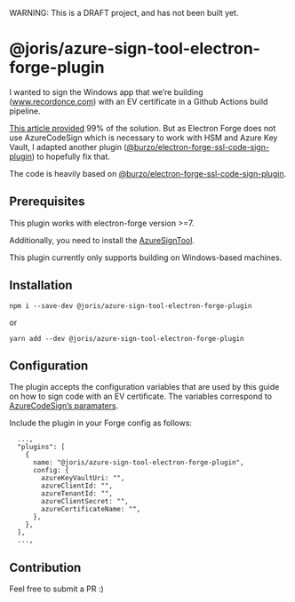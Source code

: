 WARNING: This is a DRAFT project, and has not been built yet.

# @joris/azure-sign-tool-electron-forge-plugin

I wanted to sign the Windows app that we’re building (www.recordonce.com) with an EV certificate in a Github Actions build pipeline.

[This article provided](https://melatonin.dev/blog/how-to-code-sign-windows-installers-with-an-ev-cert-on-github-actions/) 99% of the solution. But as Electron Forge does not use AzureCodeSign which is necessary to work with HSM and Azure Key Vault, I adapted another plugin ([@burzo/electron-forge-ssl-code-sign-plugin](https://github.com/Burzo/electron-forge-ssl-code-sign-plugin/)) to hopefully fix that.

The code is heavily based on [@burzo/electron-forge-ssl-code-sign-plugin](https://github.com/Burzo/electron-forge-ssl-code-sign-plugin/).

## Prerequisites

This plugin works with electron-forge version >=7.

Additionally, you need to install the [AzureSignTool](https://github.com/vcsjones/AzureSignTool).

This plugin currently only supports building on Windows-based machines.

## Installation

```
npm i --save-dev @joris/azure-sign-tool-electron-forge-plugin
```

or

```
yarn add --dev @joris/azure-sign-tool-electron-forge-plugin
```

## Configuration

The plugin accepts the configuration variables that are used by this guide on how to sign code with an EV certificate.
The variables correspond to [AzureCodeSign’s paramaters](https://github.com/vcsjones/AzureSignTool#parameters).

Include the plugin in your Forge config as follows:

```
  ...,
  "plugins": [
    {
      name: "@joris/azure-sign-tool-electron-forge-plugin",
      config: {
        azureKeyVaultUri: "",
        azureClientId: "",
        azureTenantId: "",
        azureClientSecret: "",
        azureCertificateName: "",
      },
    },
  ],
  ...,
```

## Contribution

Feel free to submit a PR :)
